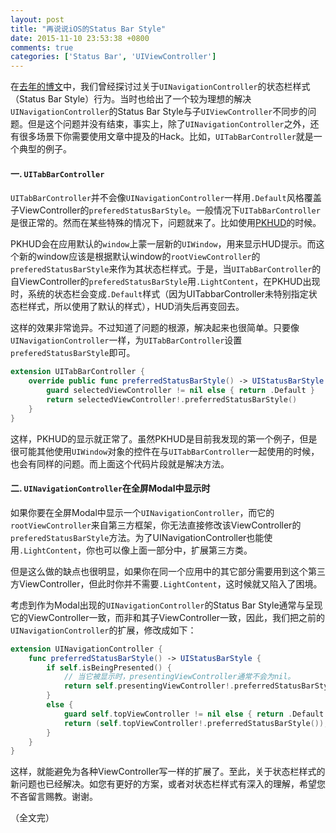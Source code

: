 ```yaml
---
layout: post
title: "再说说iOS的Status Bar Style"
date: 2015-11-10 23:53:38 +0800
comments: true
categories: ['Status Bar', 'UIViewController']
---
```


在[去年的博文](/blog/view-controller-based-status-bar-style-and-uinavigationcontroller/)中，我们曾经探讨过关于`UINavigationController`的状态栏样式（Status Bar Style）行为。当时也给出了一个较为理想的解决`UINavigationController`的Status Bar Style与子`UIViewController`不同步的问题。但是这个问题并没有结束，事实上，除了`UINavigationController`之外，还有很多场景下你需要使用文章中提及的Hack。比如，`UITabBarController`就是一个典型的例子。

<!-- more -->

#### 一. `UITabBarController`

`UITabBarController`并不会像`UINavigationController`一样用`.Default`风格覆盖子ViewController的`preferedStatusBarStyle`。一般情况下`UITabBarController`是很正常的。然而在某些特殊的情况下，问题就来了。比如使用[PKHUD](https://github.com/pkluz/PKHUD)的时候。

PKHUD会在应用默认的`window`上蒙一层新的`UIWindow`，用来显示HUD提示。而这个新的window应该是根据默认window的`rootViewController`的`preferedStatusBarStyle`来作为其状态栏样式。于是，当`UITabBarController`的自ViewController的`preferedStatusBarStyle`用`.LightContent`，在PKHUD出现时，系统的状态栏会变成`.Default`样式（因为UITabbarController未特别指定状态栏样式，所以使用了默认的样式），HUD消失后再变回去。

这样的效果非常诡异。不过知道了问题的根源，解决起来也很简单。只要像`UINavigationController`一样，为`UITabBarController`设置`preferedStatusBarStyle`即可。

``` swift
extension UITabBarController {
    override public func preferredStatusBarStyle() -> UIStatusBarStyle {
        guard selectedViewController != nil else { return .Default }
        return selectedViewController!.preferredStatusBarStyle()
    }
}
```

这样，PKHUD的显示就正常了。虽然PKHUD是目前我发现的第一个例子，但是很可能其他使用`UIWindow`对象的控件在与`UITabBarController`一起使用的时候，也会有同样的问题。而上面这个代码片段就是解决方法。

#### 二. `UINavigationController`在全屏Modal中显示时

如果你要在全屏Modal中显示一个`UINavigationController`，而它的`rootViewController`来自第三方框架，你无法直接修改该ViewController的`preferedStatusBarStyle`方法。为了UINavigationController也能使用`.LightContent`，你也可以像上面一部分中，扩展第三方类。

但是这么做的缺点也很明显，如果你在同一个应用中的其它部分需要用到这个第三方ViewController，但此时你并不需要`.LightContent`，这时候就又陷入了困境。

考虑到作为Modal出现的`UINavigationController`的Status Bar Style通常与呈现它的ViewController一致，而非和其子ViewController一致，因此，我们把之前的`UINavigationController`的扩展，修改成如下：

``` swift
extension UINavigationController {
    func preferredStatusBarStyle() -> UIStatusBarStyle {
        if self.isBeingPresented() {
            // 当它被显示时，presentingViewController通常不会为nil。
            return self.presentingViewController!.preferredStatusBarStyle()
        }
        else {
            guard self.topViewController != nil else { return .Default }
            return (self.topViewController!.preferredStatusBarStyle());
        }
    }
}
```

这样，就能避免为各种ViewController写一样的扩展了。至此，关于状态栏样式的新问题也已经解决。如您有更好的方案，或者对状态栏样式有深入的理解，希望您不吝留言赐教。谢谢。

（全文完）